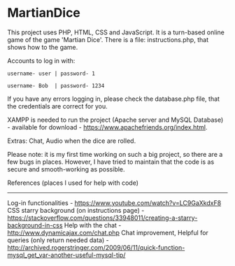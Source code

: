 # MartianDice
This project uses PHP, HTML, CSS and JavaScript.
It is a turn-based online game of the game 'Martian Dice'. 
There is a file: instructions.php, that shows how to the game.



Accounts to log in with:
  
	username- user | password- 1
  
	username- Bob  | password- 1234


If you have any errors logging in, please check the database.php file, that the credentials are correct for you.

XAMPP is needed to run the project (Apache server and MySQL Database) - available for download - https://www.apachefriends.org/index.html.



Extras: Chat, Audio when the dice are rolled.


Please note: it is my first time working on such a big project, so there are a few bugs in places. 
However, I have tried to maintain that the code is as secure and smooth-working as possible.




References (places I used for help with code)

----------------------------------------------

Log-in functionalities - https://www.youtube.com/watch?v=LC9GaXkdxF8
CSS starry background (on instructions page) - https://stackoverflow.com/questions/33948011/creating-a-starry-background-in-css
Help with the chat - http://www.dynamicajax.com/chat.php
Chat improvement, Helpful for queries (only return needed data) - http://archived.rogerstringer.com/2009/06/11/quick-function-mysql_get_var-another-useful-mysql-tip/

